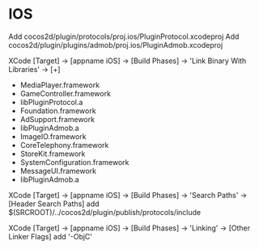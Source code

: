 # IOS

Add cocos2d/plugin/protocols/proj.ios/PluginProtocol.xcodeproj
Add cocos2d/plugin/plugins/admob/proj.ios/PluginAdmob.xcodeproj


XCode [Target] -> [appname iOS] -> [Build Phases] -> 'Link Binary With Libraries' -> [+]

- MediaPlayer.framework
- GameController.framework
- libPluginProtocol.a
- Foundation.framework
- AdSupport.framework
- libPluginAdmob.a
- ImageIO.framework
- CoreTelephony.framework
- StoreKit.framework
- SystemConfiguration.framework
- MessageUI.framework
- libPluginAdmob.a

XCode [Target] -> [appname iOS] -> [Build Phases] ->  'Search Paths' -> [Header Search Paths] add $(SRCROOT)/../cocos2d/plugin/publish/protocols/include

XCode [Target] -> [appname iOS] -> [Build Phases] -> 'Linking' -> [Other Linker Flags]  add '-ObjC'
